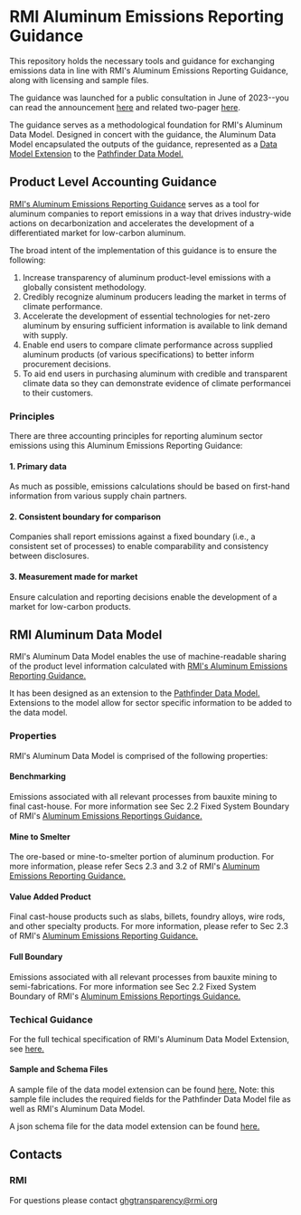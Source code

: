 # RMI Aluminum Emissions Reporting Guidance
This repository holds the necessary tools and guidance for exchanging emissions data in line with RMI's Aluminum Emissions Reporting Guidance, along with licensing and sample files.

The guidance was launched for a public consultation in June of 2023--you can read the announcement [here](https://rmi.org/delivering-a-net-zero-future-for-aluminum/) and related two-pager [here](https://rmi.org/wp-content/uploads/2022/08/horizon_zero_aluminum_two_pager.pdf).

The guidance serves as a methodological foundation for RMI's Aluminum Data Model. Designed in concert with the guidance, the Aluminum Data Model encapsulated the outputs of the guidance, represented as a [Data Model Extension](https://wbcsd.github.io/data-model-extensions/spec/) to the [Pathfinder Data Model.](https://wbcsd.github.io/data-exchange-protocol/v2/#biblio-extensions-guidance)

## Product Level Accounting Guidance
[RMI's Aluminum Emissions Reporting Guidance](https://rmi.org/wp-content/uploads/dlm_uploads/2023/06/aluminum_guidance_public_consultation.pdf) serves as a tool for aluminum companies to report emissions in a way that drives industry-wide actions on decarbonization and accelerates the development of a differentiated market for low-carbon aluminum.

The broad intent of the implementation of this guidance is to ensure the following:
1. Increase transparency of aluminum product-level emissions with a globally consistent methodology.
2. Credibly recognize aluminum producers leading the market in terms of climate performance.
3. Accelerate the development of essential technologies for net-zero aluminum by ensuring sufficient information is
available to link demand with supply.
4. Enable end users to compare climate performance across supplied aluminum products (of various specifications) to
better inform procurement decisions.
5. To aid end users in purchasing aluminum with credible and transparent climate data so they can demonstrate
evidence of climate performancei
to their customers.

### Principles
There are three accounting principles for reporting aluminum sector emissions using this Aluminum Emissions Reporting Guidance:

#### 1. Primary data
As much as possible, emissions calculations should be based on first-hand information from various
supply chain partners.

#### 2. Consistent boundary for comparison
Companies shall report emissions against a fixed boundary (i.e., a consistent
set of processes) to enable comparability and consistency between disclosures.

#### 3. Measurement made for market
Ensure calculation and reporting decisions enable the development of a market for
low-carbon products.

## RMI Aluminum Data Model
RMI's Aluminum Data Model enables the use of machine-readable sharing of the product level information calculated with [RMI's Aluminum Emissions Reporting Guidance.](https://rmi.org/wp-content/uploads/dlm_uploads/2023/06/aluminum_guidance_public_consultation.pdf)

It has been designed as an extension to the [Pathfinder Data Model.](https://wbcsd.github.io/data-exchange-protocol/v2/#biblio-extensions-guidance) Extensions to the model allow for sector specific information to be added to the data model.

### Properties
RMI's Aluminum Data Model is comprised of the following properties:

#### Benchmarking
  Emissions associated with all relevant processes from bauxite mining to final cast-house. For more information see Sec 2.2 Fixed System Boundary of RMI's [Aluminum Emissions Reportings Guidance.](https://rmi.org/wp-content/uploads/dlm_uploads/2023/05/aluminum_guidance_public_consultation.pdf)

#### Mine to Smelter
  The ore-based or mine-to-smelter portion of aluminum production. For more information, please refer Secs 2.3 and 3.2 of RMI's [Aluminum Emissions Reporting Guidance.](https://rmi.org/wp-content/uploads/dlm_uploads/2023/05/aluminum_guidance_public_consultation.pdf)

#### Value Added Product
  Final cast-house products such as slabs, billets, foundry alloys, wire rods, and other specialty products. For more information, please refer to Sec 2.3 of RMI's [Aluminum Emissions Reporting Guidance.](https://rmi.org/wp-content/uploads/dlm_uploads/2023/05/aluminum_guidance_public_consultation.pdf)
  
#### Full Boundary
  Emissions associated with all relevant processes from bauxite mining to semi-fabrications. For more information see Sec 2.2 Fixed System Boundary of RMI's [Aluminum Emissions Reportings Guidance.](https://rmi.org/wp-content/uploads/dlm_uploads/2023/05/aluminum_guidance_public_consultation.pdf)

### Techical Guidance
For the full techical specification of RMI's Aluminum Data Model Extension, see [here.](https://github.com/RMI/aluminum-guidance/blob/main/specs/aluminum_technical_specification.md)

#### Sample and Schema Files
A sample file of the data model extension can be found [here.](https://github.com/RMI/aluminum-guidance/blob/main/samples/aluminum_sample.json) Note: this sample file includes the required fields for the Pathfinder Data Model file as well as RMI's Aluminum Data Model.

A json schema file for the data model extension can be found [here.](https://github.com/RMI/aluminum-guidance/blob/main/specs/aluminum_schema.json)

## Contacts

### RMI
For questions please contact ghgtransparency@rmi.org
